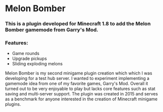 # Melon Bomber

### This is a plugin developed for Minecraft 1.8 to add the Melon Bomber gamemode from Garry's Mod.

### Features:
* Game rounds
* Upgrade pickups
* Sliding exploding melons

Melon Bomber is my second minigame plugin creation which which I was developing for a test hub server. I wanted to experiment implementing a gamemode idea from one of my favorite games, Garry's Mod. Overall it turned out to be very enjoyable to play but lacks core features such as stat saving and multi-server support. The plugin was created in 2015 and serves as a benchmark for anyone interested in the creation of Minecraft minigame plugins.
